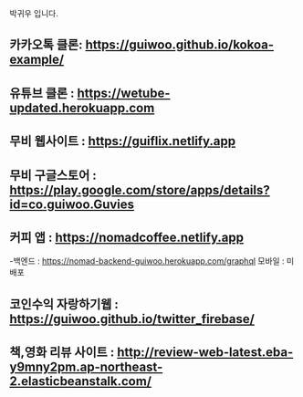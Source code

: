 박귀우 입니다.

## 카카오톡 클론: https://guiwoo.github.io/kokoa-example/

## 유튜브 클론 : https://wetube-updated.herokuapp.com

## 무비 웹사이트 : https://guiflix.netlify.app

## 무비 구글스토어 : https://play.google.com/store/apps/details?id=co.guiwoo.Guvies

## 커피 앱 : https://nomadcoffee.netlify.app
   -백엔드 : https://nomad-backend-guiwoo.herokuapp.com/graphql
    모바일 : 미배포
 
## 코인수익 자랑하기웹 : https://guiwoo.github.io/twitter_firebase/ 

## 책,영화 리뷰 사이트 : http://review-web-latest.eba-y9mny2pm.ap-northeast-2.elasticbeanstalk.com/

<!---
Guiwoo/Guiwoo is a ✨ special ✨ repository because its `README.md` (this file) appears on your GitHub profile.
You can click the Preview link to take a look at your changes.
--->
